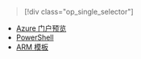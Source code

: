 <!-- not suitable for Mooncake -->

> [!div class="op_single_selector"]
- [Azure 门户预览](../articles/virtual-network/virtual-networks-create-vnetpeering-arm-portal.md)
- [PowerShell](../articles/virtual-network/virtual-networks-create-vnetpeering-arm-ps.md)
- [ARM 模板](../articles/virtual-network/virtual-networks-create-vnetpeering-arm-template-click.md)

<!---HONumber=Mooncake_0919_2016-->